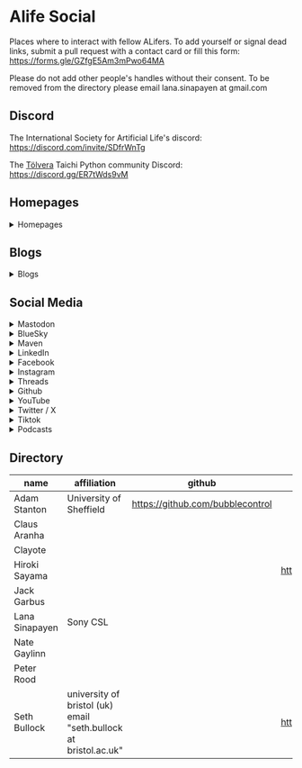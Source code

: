 # Alife Social
Places where to interact with fellow ALifers. To add yourself or signal dead links, submit a pull request with a contact card or fill this form: https://forms.gle/GZfgE5Am3mPwo64MA

Please do not add other people's handles without their consent. To be removed from the directory please email lana.sinapayen at gmail.com

## Discord

The International Society for Artificial Life's discord: https://discord.com/invite/SDfrWnTg

The [Tölvera](http://tolvera.is) Taichi Python community Discord: https://discord.gg/ER7tWds9vM

## Homepages
<details>

 <summary>Homepages</summary>

<p>Adam Stanton <a href="https://machinemachines.org">https://machinemachines.org</a></p>
<p>Lana Sinapayen <a href="https://lanasina.github.io/">https://lanasina.github.io/</a></p>
<p>Seth Bullock <a href="seis.bristol.ac.uk/~sb15704/">seis.bristol.ac.uk/~sb15704/</a></p>
</details>

## Blogs
<details>

 <summary>Blogs</summary>

<p>Adam Stanton <a href="https://machinemachines.org/index.php/blog/">https://machinemachines.org/index.php/blog/</a></p>
<p>Jack Garbus <a href="jarbus.net">jarbus.net</a></p>
</details>

## Social Media
<details>

 <summary>Mastodon</summary>

<p>Adam Stanton <a href="https://wandering.shop/@teapot">https://wandering.shop/@teapot</a></p>
<p>Claus Aranha <a href="https://scholar.social/@caranha">https://scholar.social/@caranha</a></p>
<p>Clayote <a href="https://peoplemaking.games/@clayote">https://peoplemaking.games/@clayote</a></p>
<p>Hiroki Sayama <a href="https://mstdn.science/@hirokisayama">https://mstdn.science/@hirokisayama</a></p>
<p>Jack Garbus <a href="https://fosstodon.org/@jarbus">https://fosstodon.org/@jarbus</a></p>
<p>Lana Sinapayen <a href="https://mstdn.science/@lana">https://mstdn.science/@lana</a></p>
<p>Nate Gaylinn <a href="https://tech.lgbt/@ngaylinn">https://tech.lgbt/@ngaylinn</a></p>
<p>Peter Rood <a href="https://mastodon.social/@peterood">https://mastodon.social/@peterood</a></p>
<p>Seth Bullock <a href="https://fediscience.org/@sethbullock">https://fediscience.org/@sethbullock</a></p>
</details>

<details>

 <summary>BlueSky</summary>

<p>Hiroki Sayama <a href="https://bsky.app/profile/hirokisayama.bsky.social">https://bsky.app/profile/hirokisayama.bsky.social</a></p>
<p>Lana Sinapayen <a href="@sinalana.bsky.social">@sinalana.bsky.social</a></p>
<p>Peter Rood <a href="https://bsky.app/profile/pdr.io">https://bsky.app/profile/pdr.io</a></p>
<p>Seth Bullock <a href="https://bsky.app/profile/seth-bullock.bsky.social">https://bsky.app/profile/seth-bullock.bsky.social</a></p>
</details>

<details>

 <summary>Maven</summary>

<p>Hiroki Sayama <a href="https://app.heymaven.com/profile/1897">https://app.heymaven.com/profile/1897</a></p>
<p>Peter Rood <a href="https://app.heymaven.com/profile/399">https://app.heymaven.com/profile/399</a></p>
</details>

<details>

 <summary>LinkedIn</summary>

<p>Hiroki Sayama <a href="https://linkedin.com/in/hirokisayama">https://linkedin.com/in/hirokisayama</a></p>
<p>Peter Rood <a href="https://www.linkedin.com/in/peterood/">https://www.linkedin.com/in/peterood/</a></p>
</details>

<details>

 <summary>Facebook</summary>

<p>Hiroki Sayama <a href="https://www.facebook.com/hirokisayama">https://www.facebook.com/hirokisayama</a></p>
</details>

<details>

 <summary>Instagram</summary>

<p>Hiroki Sayama <a href="https://www.instagram.com/hsayama/">https://www.instagram.com/hsayama/</a></p>
</details>

<details>

 <summary>Threads</summary>

<p>Hiroki Sayama <a href="https://www.threads.net/@hsayama">https://www.threads.net/@hsayama</a></p>
<p>Peter Rood <a href="https://www.threads.net/@peterdrood">https://www.threads.net/@peterdrood</a></p>
</details>

<details>

 <summary>Github</summary>

<p>Adam Stanton <a href="https://github.com/bubblecontrol">https://github.com/bubblecontrol</a></p>
</details>

<details>

 <summary>YouTube</summary>

<p>Hiroki Sayama <a href="https://youtube.com/ComplexSystem">https://youtube.com/ComplexSystem</a></p>
</details>

<details>

 <summary>Twitter / X</summary>

<p>Hiroki Sayama <a href="https://x.com/hirokisayama">https://x.com/hirokisayama</a></p>
<p>Seth Bullock <a href="https://x.com/_SethBullock_">https://x.com/_SethBullock_</a></p>
</details>

<details>

 <summary>Tiktok</summary>

</details>

<details>

 <summary>Podcasts</summary>

<p>Peter Rood <a href="https://example.podcast.com/">https://example.podcast.com/</a></p>
</details>

## Directory
| name           |  affiliation                                                      |  github                           |  twitter                     |  mastodon                             |  threads                             |  bluesy                                            |  maven                                 |  instagram                          |  linkedin                              |  facebook                              |  youtube                           |  tiktok |  homepage                     |  blog                                        |  podcast                      |
| -------------- | ----------------------------------------------------------------- | --------------------------------- | ---------------------------- | ------------------------------------- | ------------------------------------ | -------------------------------------------------- | -------------------------------------- | ----------------------------------- | -------------------------------------- | -------------------------------------- | ---------------------------------- | ------- | ----------------------------- | -------------------------------------------- | ----------------------------- |
| Adam Stanton   |  University of Sheffield                                          |  https://github.com/bubblecontrol |                              |  https://wandering.shop/@teapot       |                                      |                                                    |                                        |                                     |                                        |                                        |                                    |         |  https://machinemachines.org  |  https://machinemachines.org/index.php/blog/ |                               |
| Claus Aranha   |                                                                   |                                   |                              |  https://scholar.social/@caranha      |                                      |                                                    |                                        |                                     |                                        |                                        |                                    |         |                               |                                              |                               |
| Clayote        |                                                                   |                                   |                              |  https://peoplemaking.games/@clayote  |                                      |                                                    |                                        |                                     |                                        |                                        |                                    |         |                               |                                              |                               |
| Hiroki Sayama  |                                                                   |                                   |  https://x.com/hirokisayama  |  https://mstdn.science/@hirokisayama  |  https://www.threads.net/@hsayama    |  https://bsky.app/profile/hirokisayama.bsky.social |  https://app.heymaven.com/profile/1897 |  https://www.instagram.com/hsayama/ |  https://linkedin.com/in/hirokisayama  |  https://www.facebook.com/hirokisayama |  https://youtube.com/ComplexSystem |         |                               |                                              |                               |
| Jack Garbus    |                                                                   |                                   |                              |  https://fosstodon.org/@jarbus        |                                      |                                                    |                                        |                                     |                                        |                                        |                                    |         |                               |  jarbus.net                                  |                               |
| Lana Sinapayen |  Sony CSL                                                         |                                   |                              |  https://mstdn.science/@lana          |                                      |  @sinalana.bsky.social                             |                                        |                                     |                                        |                                        |                                    |         |  https://lanasina.github.io/  |                                              |                               |
| Nate Gaylinn   |                                                                   |                                   |                              |  https://tech.lgbt/@ngaylinn          |                                      |                                                    |                                        |                                     |                                        |                                        |                                    |         |                               |                                              |                               |
| Peter Rood     |                                                                   |                                   |                              |  https://mastodon.social/@peterood    |  https://www.threads.net/@peterdrood |  https://bsky.app/profile/pdr.io                   |  https://app.heymaven.com/profile/399  |                                     |  https://www.linkedin.com/in/peterood/ |                                        |                                    |         |                               |                                              |  https://example.podcast.com/ |
| Seth Bullock   |  university of bristol (uk) email "seth.bullock at bristol.ac.uk" |                                   |  https://x.com/_SethBullock_ |  https://fediscience.org/@sethbullock |                                      |  https://bsky.app/profile/seth-bullock.bsky.social |                                        |                                     |                                        |                                        |                                    |         |  seis.bristol.ac.uk/~sb15704/ |                                              |                               |
